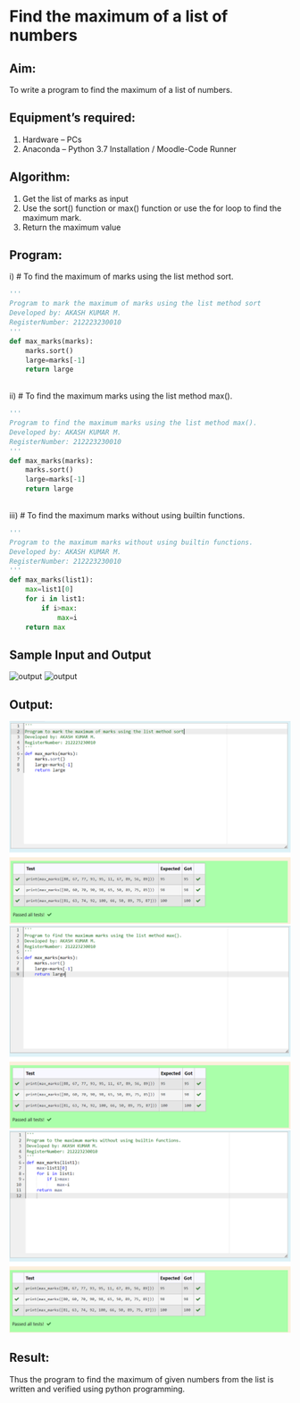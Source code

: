# Find the maximum of a list of numbers
## Aim:
To write a program to find the maximum of a list of numbers.
## Equipment’s required:
1.	Hardware – PCs
2.	Anaconda – Python 3.7 Installation / Moodle-Code Runner
## Algorithm:
1.	Get the list of marks as input
2.	Use the sort() function or max() function or use the for loop to find the maximum mark.
3.	Return the maximum value
## Program:

i)	# To find the maximum of marks using the list method sort.
```Python
''' 
Program to mark the maximum of marks using the list method sort
Developed by: AKASH KUMAR M.
RegisterNumber: 212223230010
'''
def max_marks(marks):
    marks.sort()
    large=marks[-1]
    return large



```

ii) # To find the maximum marks using the list method max().
```Python
''' 
Program to find the maximum marks using the list method max().
Developed by: AKASH KUMAR M.
RegisterNumber: 212223230010 
'''
def max_marks(marks):
    marks.sort()
    large=marks[-1]
    return large



```

iii) # To find the maximum marks without using builtin functions.
```Python
''' 
Program to the maximum marks without using builtin functions.
Developed by: AKASH KUMAR M.
RegisterNumber: 212223230010
'''
def max_marks(list1):
    max=list1[0]
    for i in list1:
        if i>max:
            max=i
    return max


```
## Sample Input and Output
![output](./img/max_marks1.jpg)
![output](./img/max_marks2.jpg)

## Output:
![output](./sortoutput.png)
![output](./maxoutput.png)
![output](./functionoutput.png)

## Result:
Thus the program to find the maximum of given numbers from the list is written and verified using python programming.